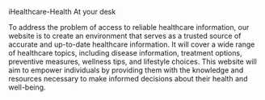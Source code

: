 iHealthcare-Health At your desk

To address the problem of access to reliable healthcare information, our website is to create an environment that  serves as a trusted source of accurate and up-to-date healthcare information. It will cover a wide range of healthcare topics, including disease information, treatment options, preventive measures, wellness tips, and lifestyle choices. This website will aim to empower individuals by providing them with the knowledge and resources necessary to make informed decisions about their health and well-being.
